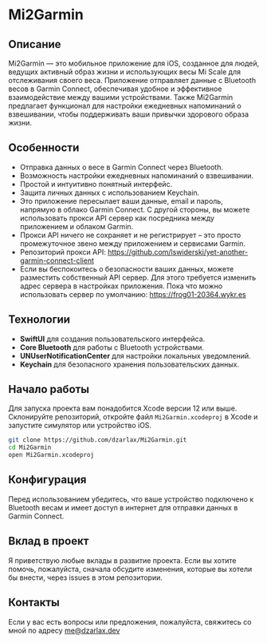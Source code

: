 # Mi2Garmin

## Описание
Mi2Garmin — это мобильное приложение для iOS, созданное для людей, ведущих активный образ жизни и использующих весы Mi Scale для отслеживания своего веса. Приложение  отправляет данные с Bluetooth весов в Garmin Connect, обеспечивая удобное и эффективное взаимодействие между вашими устройствами. Также Mi2Garmin предлагает функционал для настройки ежедневных напоминаний о взвешивании, чтобы поддерживать ваши привычки здорового образа жизни.

## Особенности
- Отправка данных о весе в Garmin Connect через Bluetooth.
- Возможность настройки ежеднeвных напоминаний о взвешивании.
- Простой и интуитивно понятный интерфейс.
- Защита личных данных с использованием Keychain.
- Это приложение пересылает ваши данные, email и пароль, напрямую в облако Garmin Connect.  С другой стороны, вы можете использовать прокси API сервер как посредника между приложением и облаком Garmin.
- Прокси API ничего не сохраняет и не регистрирует – это просто промежуточное звено между приложением и сервисами Garmin.
- Репозиторий прокси API: https://github.com/lswiderski/yet-another-garmin-connect-client
- Если вы беспокоитесь о безопасности ваших данных, можете разместить собственный API сервер. Для этого требуется изменить адрес сервера в настройках приложения. Пока что можно использовать сервер по умолчанию: https://frog01-20364.wykr.es

## Технологии
- **SwiftUI** для создания пользовательского интерфейса.
- **Core Bluetooth** для работы с Bluetooth устройствами.
- **UNUserNotificationCenter** для настройки локальных уведомлений.
- **Keychain** для безопасного хранения пользовательских данных.

## Начало работы
Для запуска проекта вам понадобится Xcode версии 12 или выше. Склонируйте репозиторий, откройте файл `Mi2Garmin.xcodeproj` в Xcode и запустите симулятор или устройство iOS.

``` bash 
git clone https://github.com/dzarlax/Mi2Garmin.git
cd Mi2Garmin
open Mi2Garmin.xcodeproj
```

## Конфигурация
Перед использованием убедитесь, что ваше устройство подключено к Bluetooth весам и имеет доступ в интернет для отправки данных в Garmin Connect.

## Вклад в проект
Я приветствую любые вклады в развитие проекта. Если вы хотите помочь, пожалуйста, сначала обсудите изменения, которые вы хотели бы внести, через issues в этом репозитории.


## Контакты
Если у вас есть вопросы или предложения, пожалуйста, свяжитесь со мной по адресу me@dzarlax.dev

